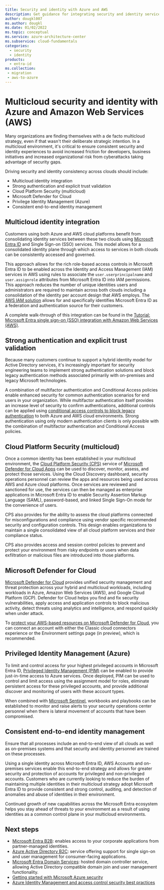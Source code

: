 ```yaml
---
title: Security and identity with Azure and AWS
description: Get guidance for integrating security and identity services across Azure and AWS. Explore strong authentication and explicit trust validation, PIM, and more.
author: dougkl007
ms.author: dougkl
ms.date: 01/02/2022
ms.topic: conceptual
ms.service: azure-architecture-center
ms.subservice: cloud-fundamentals
categories:
  - security
  - identity
products:
  - entra-id
ms.collection: 
 - migration
 - aws-to-azure
---
```


# Multicloud security and identity with Azure and Amazon Web Services (AWS)

Many organizations are finding themselves with a de facto multicloud strategy, even if that wasn't their deliberate strategic intention. In a multicloud environment, it's critical to ensure consistent security and identity experiences to avoid increased friction for developers, business initiatives and increased organizational risk from cyberattacks taking advantage of security gaps.

Driving security and identity consistency across clouds should include:

- Multicloud identity integration
- Strong authentication and explicit trust validation
- Cloud Platform Security (multicloud)
- Microsoft Defender for Cloud
- Privilege Identity Management (Azure)
- Consistent end-to-end identity management

## Multicloud identity integration

Customers using both Azure and AWS cloud platforms benefit from consolidating identity services between these two clouds using [Microsoft Entra ID](/azure/active-directory/fundamentals/active-directory-whatis) and Single Sign-on (SSO) services. This model allows for a consolidated identity plane through which access to services in both clouds can be consistently accessed and governed.

This approach allows for the rich role-based access controls in Microsoft Entra ID to be enabled across the Identity and Access Management (IAM) services in AWS using rules to associate the `user.userprincipalname` and `user.assignrole` attributes from Microsoft Entra ID into IAM permissions. This approach reduces the number of unique identities users and administrators are required to maintain across both clouds including a consolidation of the identity per account design that AWS employs. The [AWS IAM solution](https://aws.amazon.com/iam/features/?nc=sn&loc=2) allows for and specifically identifies Microsoft Entra ID as a federation and authentication source for their customers.

A complete walk-through of this integration can be found in the [Tutorial: Microsoft Entra single sign-on (SSO) integration with Amazon Web Services (AWS)](/azure/active-directory/saas-apps/amazon-web-service-tutorial).

## Strong authentication and explicit trust validation

Because many customers continue to support a hybrid identity model for Active Directory services, it's increasingly important for security engineering teams to implement strong authentication solutions and block legacy authentication methods associated primarily with on-premises and legacy Microsoft technologies.

A combination of multifactor authentication and Conditional Access policies enable enhanced security for common authentication scenarios for end users in your organization. While multifactor authentication itself provides an increase level of security to confirm authentications, additional controls can be applied using [conditional access controls to block legacy authentication](/azure/active-directory/conditional-access/howto-conditional-access-policy-block-legacy) to both Azure and AWS cloud environments. Strong authentication using only modern authentication clients is only possible with the combination of multifactor authentication and Conditional Access policies.

## Cloud Platform Security (multicloud)

Once a common identity has been established in your multicloud environment, the [Cloud Platform Security (CPS)](/cloud-app-security/tutorial-cloud-platform-security) service of [Microsoft Defender for Cloud Apps](/cloud-app-security) can be used to discover, monitor, assess, and protect those services. Using the Cloud Discovery dashboard, security operations personnel can review the apps and resources being used across AWS and Azure cloud platforms. Once services are reviewed and sanctioned for use, the services can then be managed as enterprise applications in Microsoft Entra ID to enable Security Assertion Markup Language (SAML), password-based, and linked Single Sign-On mode for the convenience of users.

CPS also provides for the ability to assess the cloud platforms connected for misconfigurations and compliance using vendor specific recommended security and configuration controls. This design enables organizations to maintain a single consolidated view of all cloud platform services and their compliance status.

CPS also provides access and session control policies to prevent and protect your environment from risky endpoints or users when data exfiltration or malicious files are introduced into those platforms.

## Microsoft Defender for Cloud

[Microsoft Defender for Cloud](/azure/defender-for-cloud) provides unified security management and threat protection across your hybrid and multicloud workloads, including workloads in Azure, Amazon Web Services (AWS), and Google Cloud Platform (GCP). Defender for Cloud helps you find and fix security vulnerabilities, apply access and application controls to block malicious activity, detect threats using analytics and intelligence, and respond quickly when under attack.

To [protect your AWS-based resources on Microsoft Defender for Cloud](/azure/defender-for-cloud/quickstart-onboard-aws?pivots=env-settings), you can connect an account with either the Classic cloud connectors experience or the Environment settings page (in preview), which is recommended.

## Privileged Identity Management (Azure)

To limit and control access for your highest privileged accounts in Microsoft Entra ID, [Privileged Identity Management (PIM)](/azure/active-directory/privileged-identity-management) can be enabled to provide just-in-time access to Azure services. Once deployed, PIM can be used to control and limit access using the assignment model for roles, eliminate persistent access for these privileged accounts, and provide additional discover and monitoring of users with these account types.

When combined with [Microsoft Sentinel](/azure/sentinel), workbooks and playbooks can be established to monitor and raise alerts to your security operations center personnel when there is lateral movement of accounts that have been compromised.

## Consistent end-to-end identity management

Ensure that all processes include an end-to-end view of all clouds as well as on-premises systems and that security and identity personnel are trained on these processes.

Using a single identity across Microsoft Entra ID, AWS Accounts and on-premises services enable this end-to-end strategy and allows for greater security and protection of accounts for privileged and non-privileged accounts. Customers who are currently looking to reduce the burden of maintaining multiple identities in their multicloud strategy adopt Microsoft Entra ID to provide consistent and strong control, auditing, and detection of anomalies and abuse of identities in their environment.

Continued growth of new capabilities across the Microsoft Entra ecosystem helps you stay ahead of threats to your environment as a result of using identities as a common control plane in your multicloud environments.

## Next steps

- [Microsoft Entra B2B](/azure/active-directory/external-identities/what-is-b2b): enables access to your corporate applications from partner-managed identities.
- [Azure Active Directory B2C](/azure/active-directory-b2c/overview): service offering support for single sign-on and user management for consumer-facing applications.
- [Microsoft Entra Domain Services](/azure/active-directory-domain-services/overview): hosted domain controller service, allowing Active Directory compatible domain join and user management functionality.
- [Getting started with Microsoft Azure security](/azure/security)
- [Azure Identity Management and access control security best practices](/azure/security/azure-security-identity-management-best-practices)
